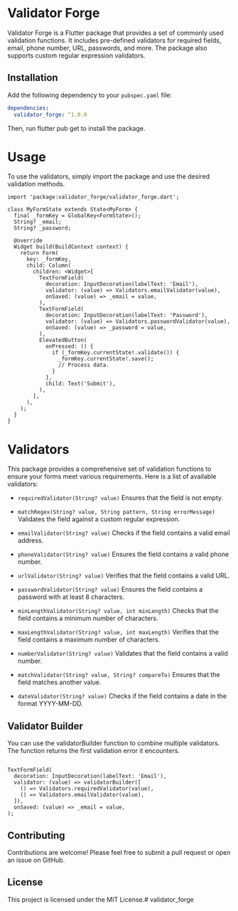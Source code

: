 # Validator Forge
Validator Forge is a Flutter package that provides a set of commonly used validation functions. It includes pre-defined validators for required fields, email, phone number, URL, passwords, and more. The package also supports custom regular expression validators.

## Installation

Add the following dependency to your `pubspec.yaml` file:

```yaml
dependencies:
  validator_forge: ^1.0.0
```

Then, run flutter pub get to install the package.

# Usage
To use the validators, simply import the package and use the desired validation methods.

``` 
import 'package:validator_forge/validator_forge.dart';

class MyFormState extends State<MyForm> {
  final _formKey = GlobalKey<FormState>();
  String? _email;
  String? _password;

  @override
  Widget build(BuildContext context) {
    return Form(
      key: _formKey,
      child: Column(
        children: <Widget>[
          TextFormField(
            decoration: InputDecoration(labelText: 'Email'),
            validator: (value) => Validators.emailValidator(value),
            onSaved: (value) => _email = value,
          ),
          TextFormField(
            decoration: InputDecoration(labelText: 'Password'),
            validator: (value) => Validators.passwordValidator(value),
            onSaved: (value) => _password = value,
          ),
          ElevatedButton(
            onPressed: () {
              if (_formKey.currentState!.validate()) {
                _formKey.currentState!.save();
                // Process data.
              }
            },
            child: Text('Submit'),
          ),
        ],
      ),
    );
  }
}

```

# Validators

This package provides a comprehensive set of validation functions to ensure your forms meet various requirements. Here is a list of available validators:

-  `requiredValidator(String? value)` Ensures that the field is not empty.

- `matchRegex(String? value, String pattern, String errorMessage)`
  Validates the field against a custom regular expression.

- `emailValidator(String? value)`
  Checks if the field contains a valid email address.

- `phoneValidator(String? value)`
  Ensures the field contains a valid phone number.

- `urlValidator(String? value)`
  Verifies that the field contains a valid URL.

- `passwordValidator(String? value)`
  Ensures the field contains a password with at least 8 characters.

- `minLengthValidator(String? value, int minLength)`
  Checks that the field contains a minimum number of characters.

- `maxLengthValidator(String? value, int maxLength)`
  Verifies that the field contains a maximum number of characters.

- `numberValidator(String? value)`
  Validates that the field contains a valid number.

- `matchValidator(String? value, String? compareTo)`
  Ensures that the field matches another value.

- `dateValidator(String? value)`
  Checks if the field contains a date in the format YYYY-MM-DD.

## Validator Builder
You can use the validatorBuilder function to combine multiple validators. The function returns the first validation error it encounters.

``` 

TextFormField(
  decoration: InputDecoration(labelText: 'Email'),
  validator: (value) => validatorBuilder([
    () => Validators.requiredValidator(value),
    () => Validators.emailValidator(value),
  ]),
  onSaved: (value) => _email = value,
);

```

## Contributing
Contributions are welcome! Please feel free to submit a pull request or open an issue on GitHub.

## License
This project is licensed under the MIT License.# validator_forge
